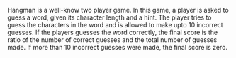 Hangman is a well-know two player game. In this game, a player is asked to guess a word, given its character length and a hint. The player tries to guess the characters in the word and is allowed to make upto 10 incorrect guesses. If the players guesses the word correctly, the final score is the ratio of the number of correct guesses and the total number of guesses made. If more than 10 incorrect guesses were made, the final score is zero. 